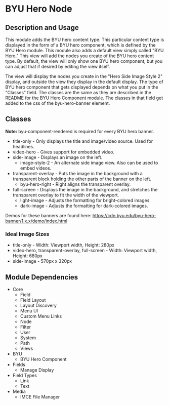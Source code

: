 
BYU Hero Node
=============

## Description and Usage

This module adds the BYU hero content type. This particular content type is displayed in the form of a BYU hero component, which is defined by the BYU Hero module. This module also adds a default view simply called "BYU Hero." This view will add the nodes you create of the BYU hero content type. By default, the view will only show one BYU hero component, but you can adjust that if desired by editing the view itself.

The view will display the nodes you create in the "Hero Side Image Style 2" display, and outside the view they display in the default display. The type of BYU hero component that gets displayed depends on what you put in the "Classes" field. The classes are the same as they are described in the README for the BYU Hero Component module. The classes in that field get added to the css of the byu-hero-banner element.

## Classes

**Note:** byu-component-rendered is required for every BYU hero banner.

* title-only - Only displays the title and image/video source. Used for headlines.
* video-hero - Gives support for embedded video.
* side-image - Displays an image on the left.
  * image-style-2 - An alternate side image view. Also can be used to embed videos.
* transparent-overlay - Puts the image in the background with a transparent block holding the other parts of the banner on the left.
  * byu-hero-right - Right aligns the transparent overlay.
* full-screen - Displays the image in the background, and stretches the transparent overlay to fit the width of the viewport.
  * light-image - Adjusts the formatting for bright-colored images.
  * dark-image - Adjusts the formatting for dark-colored images.

Demos for these banners are found here: https://cdn.byu.edu/byu-hero-banner/1.x.x/demo/index.html

### Ideal Image Sizes

* title-only - Width: Viewport width, Height: 280px
* video-hero, transparent-overlay, full-screen - Width: Viewport width, Height: 680px
* side-image - 570px x 320px

## Module Dependencies

- Core
    - Field
    - Field Layout
    - Layout Discovery
    - Menu UI
    - Custom Menu Links
    - Node
    - Filter
    - User
    - System
    - Path
    - Views
- BYU
    - BYU Hero Component
- Fields
    - Manage Display
- Field Types
    - Link
    - Text
- Media
    - IMCE File Manager